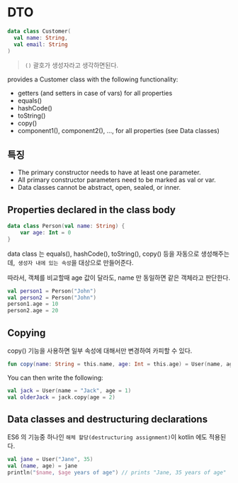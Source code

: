# DTO

```kotlin
data class Customer(
  val name: String,
  val email: String
)
```

> `()` 괄호가 생성자라고 생각하면된다.

provides a Customer class with the following functionality:

- getters (and setters in case of vars) for all properties
- equals()
- hashCode()
- toString()
- copy()
- component1(), component2(), ..., for all properties (see Data classes)

## 특징

- The primary constructor needs to have at least one parameter.
- All primary constructor parameters need to be marked as val or var.
- Data classes cannot be abstract, open, sealed, or inner.

## Properties declared in the class body

```kotlin
data class Person(val name: String) {
    var age: Int = 0
}
```

data class 는 equals(), hashCode(), toString(), copy() 등을 자동으로 생성해주는데,` 생성자 내에 있는 속성`을 대상으로 만들어준다.

따라서, 객체를 비교할때 age 값이 달라도, name 만 동일하면 같은 객체라고 판단한다.

```kotlin
val person1 = Person("John")
val person2 = Person("John")
person1.age = 10
person2.age = 20
```

## Copying

copy() 기능을 사용하면 일부 속성에 대해서만 변경하여 카피할 수 있다.

```kotlin
fun copy(name: String = this.name, age: Int = this.age) = User(name, age)
```

You can then write the following:

```kotlin
val jack = User(name = "Jack", age = 1)
val olderJack = jack.copy(age = 2)
```

## Data classes and destructuring declarations

ES6 의 기능중 하나인 `해체 할당(destructuring assignment)`이 kotlin 에도 적용된다.

```kotlin
val jane = User("Jane", 35)
val (name, age) = jane
println("$name, $age years of age") // prints "Jane, 35 years of age"
```


